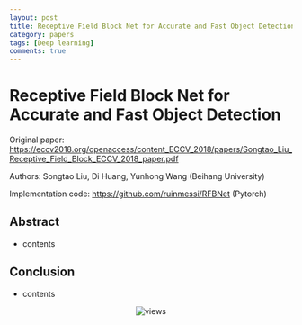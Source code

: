 ```yaml
---
layout: post
title: Receptive Field Block Net for Accurate and Fast Object Detection
category: papers
tags: [Deep learning]
comments: true
---
```


# Receptive Field Block Net for Accurate and Fast Object Detection

Original paper: https://eccv2018.org/openaccess/content_ECCV_2018/papers/Songtao_Liu_Receptive_Field_Block_ECCV_2018_paper.pdf

Authors: Songtao Liu, Di Huang, Yunhong Wang (Beihang University)

Implementation code: https://github.com/ruinmessi/RFBNet (Pytorch)

## Abstract
- contents

## Conclusion
- contents

<center>
<figure>
<img src="/assets/post_img/papers/2019-04-17-rfb_net/fig1.jpg" alt="views">
<figcaption></figcaption>
</figure>
</center>
